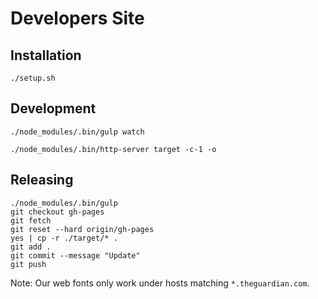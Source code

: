 # Developers Site

## Installation

```
./setup.sh
```

## Development

```
./node_modules/.bin/gulp watch
```
```
./node_modules/.bin/http-server target -c-1 -o
```

## Releasing

```
./node_modules/.bin/gulp
git checkout gh-pages
git fetch
git reset --hard origin/gh-pages
yes | cp -r ./target/* .
git add .
git commit --message "Update"
git push
```

Note: Our web fonts only work under hosts matching `*.theguardian.com`.

